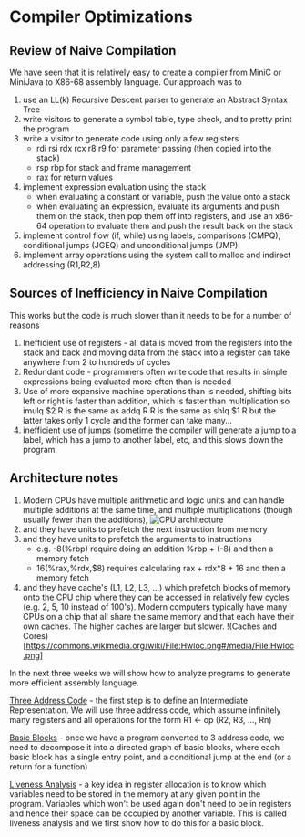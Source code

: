 # Compiler Optimizations

## Review of Naive Compilation
We have seen that it is relatively easy to create a compiler from MiniC or MiniJava to
X86-68 assembly language. Our approach was to
1. use an LL(k) Recursive Descent parser to generate an Abstract Syntax Tree
2. write visitors to generate a symbol table, type check, and to pretty print the program
3. write a visitor to generate code using only a few registers
   * rdi rsi rdx rcx r8 r9    for parameter passing (then copied into the stack)
   * rsp rbp for stack and frame management
   * rax for return values
4. implement expression evaluation using the stack
   * when evaluating a constant or variable, push the value onto a stack
   * when evaluating an expression, evaluate its arguments and push them on the stack,
     then pop them off into registers, and use an x86-64 operation to evaluate them
     and push the result back on the stack
5. implement control flow (if, while) using labels, comparisons (CMPQ),
   conditional jumps (JGEQ) and unconditional jumps (JMP)
6. implement array operations using the system call to malloc and indirect addressing (R1,R2,8)

## Sources of Inefficiency in Naive Compilation
This works but the code is much slower than it needs to be for a number of reasons
1. Inefficient use of registers - all data is moved from the registers into the stack and back
   and moving data from the stack into a register can take anywhere from 2 to hundreds of cycles
2. Redundant code - programmers often write code that results in simple expressions being evaluated
   more often than is needed
3. Use of more expensive machine operations than is needed, shifting bits left or right
   is faster than addition, which is faster than multiplication so
   imulq $2 R is the same as addq R R is the same as shlq $1 R but the latter takes only 1 cycle
   and the former can take many...
4. inefficient use of jumps  (sometime the compiler will generate a jump to a label,
   which has a jump to another label, etc, and this slows down the program.

## Architecture notes
1. Modern CPUs have multiple arithmetic and logic units and can handle multiple additions
   at the same time, and multiple multiplications (though usually fewer than the additions),
   ![CPU architecture](https://upload.wikimedia.org/wikipedia/commons/3/3a/ABasicComputer.svg)
3. and they have units to prefetch the next instruction from memory
4. and they have units to prefetch the arguments to instructions
   * e.g.  -8(%rbp) require doing an addition %rbp + (-8) and then a memory fetch
   * 16(%rax,%rdx,$8) requires calculating rax + rdx*8 + 16 and then a memory fetch
5. and they have cache's (L1, L2, L3, ...) which prefetch blocks of memory onto the CPU chip
   where they can be accessed in relatively few cycles (e.g. 2, 5, 10 instead of 100's).
   Modern computers typically have many CPUs on a chip that all share the same memory
   and that each have their own caches. The higher caches are larger but slower.
   !(Caches and Cores)[https://commons.wikimedia.org/wiki/File:Hwloc.png#/media/File:Hwloc.png]


In the next three weeks we will show how to analyze programs to generate more efficient assembly
language. 

[Three Address Code](ThreeAddressCode.md) - the first step is to define an Intermediate Representation. We will use three address code, which assume infinitely many registers
and all operations for the form R1 <- op (R2, R3, ..., Rn)


[Basic Blocks](BasicBlocks.md) - once we have a program converted to 3 address code, we
need to decompose it into a directed graph of basic blocks, where each basic block has
a single entry point, and a conditional jump at the end (or a return for a function)

[Liveness Analysis](LivenessAnalysis.md) - a key idea in register allocation is to know which
variables need to be stored in the memory at any given point in the program. Variables which won't be used again don't need to be in registers and hence their space can be occupied by another variable.  This is called liveness analysis and we first show how to do this for a basic block.


